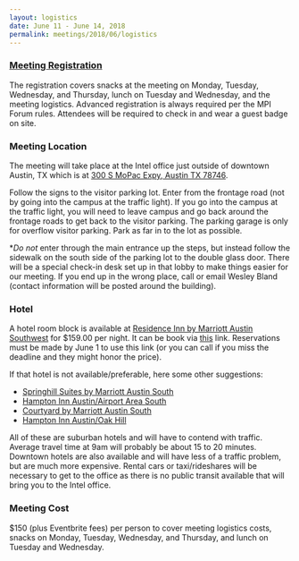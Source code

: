 ```yaml
---
layout: logistics
date: June 11 - June 14, 2018
permalink: meetings/2018/06/logistics
---
```


### [Meeting Registration]()

The registration covers snacks at the meeting on Monday, Tuesday, Wednesday, and Thursday, lunch on
Tuesday and Wednesday, and the meeting logistics. Advanced registration is always required per the
MPI Forum rules. Attendees will be required to check in and wear a guest badge on site.

### Meeting Location

The meeting will take place at the Intel office just outside of downtown Austin, TX
which is at [300 S MoPac Expy, Austin TX 78746](https://goo.gl/maps/9qE85hgdgek).

Follow the signs to the visitor parking lot. Enter from the frontage road (not by going into the
campus at the traffic light). If you go into the campus at the traffic light, you will need to leave
campus and go back around the frontage roads to get back to the visitor parking. The parking garage
is only for overflow visitor parking. Park as far in to the lot as possible.

**Do not* enter through the main entrance up the steps, but instead follow the sidewalk on the south
side of the parking lot to the double glass door. There will be a special check-in desk set up in
that lobby to make things easier for our meeting. If you end up in the wrong place, call or email
Wesley Bland (contact information will be posted around the building).

### Hotel

A hotel room block is available at [Residence Inn by Marriott Austin
Southwest](https://goo.gl/maps/XWGQmqm5hxS2) for $159.00 per night. It can be book via
[this](http://www.marriott.com/meeting-event-hotels/group-corporate-travel/groupCorp.mi?resLinkData=Intel%20MPI%20Forum%5EAUSWE%60MPIMPIA%60159.00%60USD%60false%603%606/11/18%606/14/18%606/1/18&app=resvlink&stop_mobi=yes)
link. Reservations must be made by June 1 to use this link (or you can call if you miss the deadline
and they might honor the price).

If that hotel is not available/preferable, here some other suggestions:

* [Springhill Suites by Marriott Austin South](https://goo.gl/maps/YaxEGE7eL2y)
* [Hampton Inn Austin/Airport Area South](https://goo.gl/maps/qdA7Aqz43ZF2)
* [Courtyard by Marriott Austin South](https://goo.gl/maps/MngeXUudJjT2)
* [Hampton Inn Austin/Oak Hill](https://goo.gl/maps/VVkMMVThvTK2)

All of these are suburban hotels and will have to contend with traffic. Average travel time at 9am
will probably be about 15 to 20 minutes. Downtown hotels are also available and will have less of a
traffic problem, but are much more expensive. Rental cars or taxi/rideshares will be necessary to
get to the office as there is no public transit available that will bring you to the Intel office.

### Meeting Cost

$150 (plus Eventbrite fees) per person to cover meeting logistics costs, snacks on Monday, Tuesday,
Wednesday, and Thursday, and lunch on Tuesday and Wednesday.  

